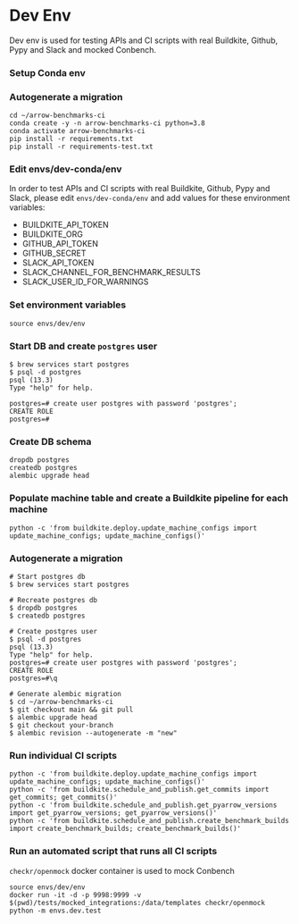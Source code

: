 # Dev Env

Dev env is used for testing APIs and CI scripts with real Buildkite, Github, Pypy and Slack and mocked Conbench.

### Setup Conda env
### Autogenerate a migration
```shell script
cd ~/arrow-benchmarks-ci
conda create -y -n arrow-benchmarks-ci python=3.8
conda activate arrow-benchmarks-ci
pip install -r requirements.txt
pip install -r requirements-test.txt
```

### Edit envs/dev-conda/env
In order to test APIs and CI scripts with real Buildkite, Github, Pypy and Slack, please edit `envs/dev-conda/env` and
    add values for these environment variables:
- BUILDKITE_API_TOKEN
- BUILDKITE_ORG
- GITHUB_API_TOKEN
- GITHUB_SECRET
- SLACK_API_TOKEN
- SLACK_CHANNEL_FOR_BENCHMARK_RESULTS
- SLACK_USER_ID_FOR_WARNINGS

### Set environment variables
```shell script
source envs/dev/env
```

### Start DB and create `postgres` user
```shell script
$ brew services start postgres
$ psql -d postgres
psql (13.3)
Type "help" for help.

postgres=# create user postgres with password 'postgres';
CREATE ROLE
postgres=# 
```
    
### Create DB schema
```shell script
dropdb postgres
createdb postgres
alembic upgrade head
```

### Populate machine table and create a Buildkite pipeline for each machine
```shell script
python -c 'from buildkite.deploy.update_machine_configs import update_machine_configs; update_machine_configs()'
```

### Autogenerate a migration
```shell script
# Start postgres db
$ brew services start postgres

# Recreate postgres db
$ dropdb postgres
$ createdb postgres

# Create postgres user
$ psql -d postgres
psql (13.3)
Type "help" for help.
postgres=# create user postgres with password 'postgres';
CREATE ROLE
postgres=#\q

# Generate alembic migration
$ cd ~/arrow-benchmarks-ci
$ git checkout main && git pull
$ alembic upgrade head
$ git checkout your-branch
$ alembic revision --autogenerate -m "new"
```

### Run individual CI scripts
```shell script
python -c 'from buildkite.deploy.update_machine_configs import update_machine_configs; update_machine_configs()'
python -c 'from buildkite.schedule_and_publish.get_commits import get_commits; get_commits()'
python -c 'from buildkite.schedule_and_publish.get_pyarrow_versions import get_pyarrow_versions; get_pyarrow_versions()'
python -c 'from buildkite.schedule_and_publish.create_benchmark_builds import create_benchmark_builds; create_benchmark_builds()'
```
    
### Run an automated script that runs all CI scripts
`checkr/openmock` docker container is used to mock Conbench

```shell script
source envs/dev/env 
docker run -it -d -p 9998:9999 -v $(pwd)/tests/mocked_integrations:/data/templates checkr/openmock
python -m envs.dev.test
```
